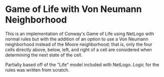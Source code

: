 # Game of Life with Von Neumann Neighborhood

This is an implementation of Conway's Game of Life using NetLogo with normal rules but with the addition of an option to use a Von Neumann neighborhood instead of the Moore neighborhood; that is, only the four cells directly above, below, left, and right of a cell are considered when determining the next state of the cell.

Partially based off of the "Life" model included with NetLogo. Logic for the rules was written from scratch.
